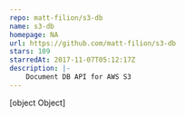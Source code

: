 ```yaml
---
repo: matt-filion/s3-db
name: s3-db
homepage: NA
url: https://github.com/matt-filion/s3-db
stars: 109
starredAt: 2017-11-07T05:12:17Z
description: |-
    Document DB API for AWS S3
---
```


[object Object]
